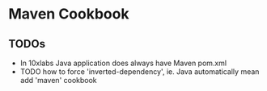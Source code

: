 # Maven Cookbook

## TODOs

* In 10xlabs Java application does always have Maven pom.xml
* TODO how to force 'inverted-dependency', ie. Java automatically mean add 'maven' cookbook
